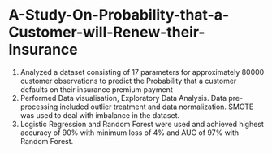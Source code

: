 # A-Study-On-Probability-that-a-Customer-will-Renew-their-Insurance
1. Analyzed a dataset consisting of 17 parameters for approximately 80000 customer observations
   to predict the Probability that a customer defaults on their insurance premium payment
2. Performed Data visualisation, Exploratory Data Analysis. Data pre-processing included outlier
   treatment and data normalization. SMOTE was used to deal with imbalance in the dataset.
3. Logistic Regression and Random Forest were used and achieved highest accuracy of 90% with
   minimum loss of 4% and AUC of 97% with Random Forest.
